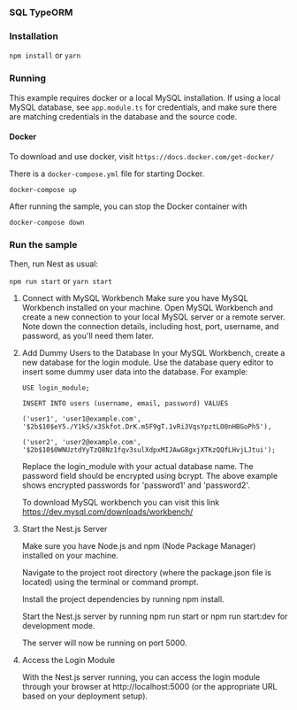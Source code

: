 ### SQL TypeORM

### Installation


`npm install` or `yarn`

### Running

This example requires docker or a local MySQL installation.  If using a local MySQL database, see `app.module.ts` for credentials, and make sure there are matching credentials in the database and the source code.

#### Docker

To download and use docker, visit `https://docs.docker.com/get-docker/`

There is a `docker-compose.yml` file for starting Docker.

`docker-compose up`

After running the sample, you can stop the Docker container with

`docker-compose down`

### Run the sample

Then, run Nest as usual:

`npm run start` or `yarn start`

1. Connect with MySQL Workbench
Make sure you have MySQL Workbench installed on your machine.
Open MySQL Workbench and create a new connection to your local MySQL server or a remote server. Note down the connection details, including host, port, username, and password, as you'll need them later.
2. Add Dummy Users to the Database
In your MySQL Workbench, create a new database for the login module.
Use the database query editor to insert some dummy user data into the database. For example:

    ```
    USE login_module;

    INSERT INTO users (username, email, password) VALUES

    ('user1', 'user1@example.com', '$2b$10$eY5./Y1kS/x3Skfot.DrK.m5F9gT.1vRi3VqsYpztLO0nHBGoPh5'),

    ('user2', 'user2@example.com', '$2b$10$0WNUztdYyTzQ8Nz1fqv3sulXdpxMIJAwG8gxjXTKzQQfLHvjLJtui');
    ```


    Replace the login_module with your actual database name. The password field should be encrypted using bcrypt. The above example shows encrypted passwords for 'password1' and 'password2'.

    To download MySQL workbench you can visit this link https://dev.mysql.com/downloads/workbench/

3. Start the Nest.js Server

    Make sure you have Node.js and npm (Node Package Manager) installed on your machine.

    Navigate to the project root directory (where the package.json file is located) using the terminal or command prompt.

    Install the project dependencies by running npm install.

    Start the Nest.js server by running npm run start or npm run start:dev for development mode.

    The server will now be running on port 5000.


4. Access the Login Module

    With the Nest.js server running, you can access the login module through your browser at http://localhost:5000 (or the appropriate URL based on your deployment setup).